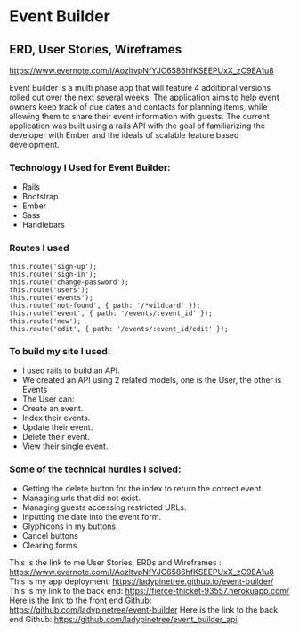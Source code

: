 # Event Builder

## ERD, User Stories, Wireframes
https://www.evernote.com/l/AozltvpNfYJC6586hfKSEEPUxX_zC9EA1u8

Event Builder is a multi phase app that will feature 4 additional versions rolled out over the next several weeks. The application aims to help event owners keep track of due dates and contacts for planning items, while allowing them to share their event information with guests. The current application was built using a rails API with the goal of familiarizing the developer with Ember and the ideals of scalable feature based development.

### Technology I Used for Event Builder:
- Rails
- Bootstrap
- Ember
- Sass
- Handlebars

### Routes I used
```
this.route('sign-up');
this.route('sign-in');
this.route('change-password');
this.route('users');
this.route('events');
this.route('not-found', { path: '/*wildcard' });
this.route('event', { path: '/events/:event_id' });
this.route('new');
this.route('edit', { path: '/events/:event_id/edit' });
```

### To build my site I used:
- I used rails to build an API.
- We created an API using 2 related models, one is the User, the other is Events
- The User can:
- Create an event.
- Index their events.
- Update their event.
- Delete their event.
- View their single event.

### Some of the technical hurdles I solved:

- Getting the delete button for the index to return the correct event.
- Managing urls that did not exist.
- Managing guests accessing restricted URLs.
- Inputting the date into the event form.
- Glyphicons in my buttons.
- Cancel buttons
- Clearing forms


This is the link to me User Stories, ERDs and Wireframes : https://www.evernote.com/l/AozltvpNfYJC6586hfKSEEPUxX_zC9EA1u8
This is my app deployment: https://ladypinetree.github.io/event-builder/
This is my link to the back end: https://fierce-thicket-93557.herokuapp.com/
Here is the link to the front end Github: https://github.com/ladypinetree/event-builder
Here is the link to the back end Github: https://github.com/ladypinetree/event_builder_api
